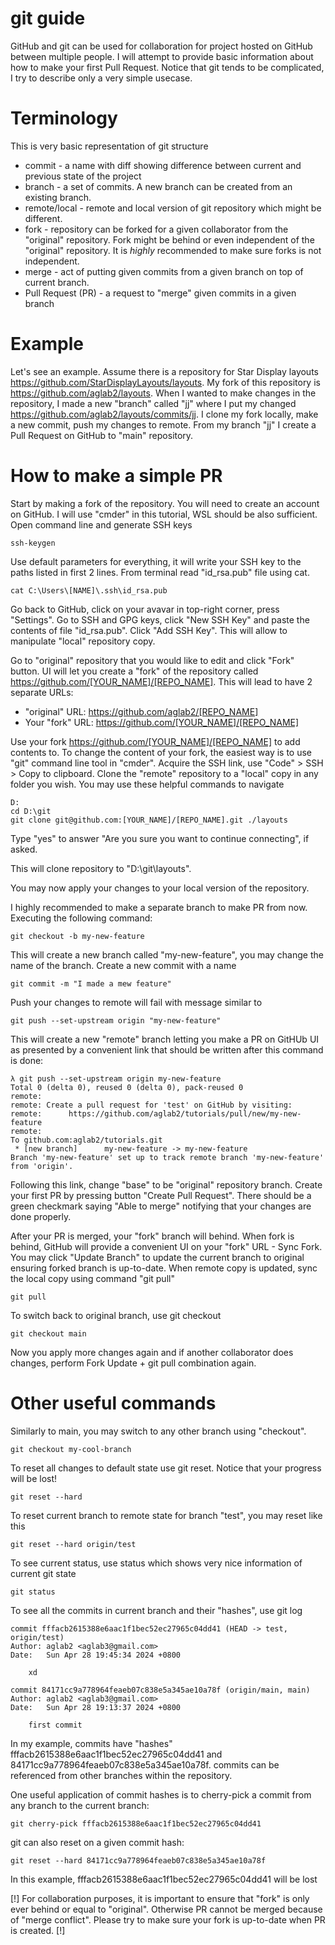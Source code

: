 # git guide

GitHub and git can be used for collaboration for project hosted on GitHub between multiple people. I will attempt to provide basic information about how to make your first Pull Request. Notice that git tends to be complicated, I try to describe only a very simple usecase.

# Terminology

This is very basic representation of git structure

 * commit - a name with diff showing difference between current and previous state of the project
 * branch - a set of commits. A new branch can be created from an existing branch.
 * remote/local - remote and local version of git repository which might be different.
 * fork - repository can be forked for a given collaborator from the "original" repository. Fork might be behind or even independent of the "original" repository. It is _highly_ recommended to make sure forks is not independent.
 * merge - act of putting given commits from a given branch on top of current branch.
 * Pull Request (PR) - a request to "merge" given commits in a given branch

# Example

Let's see an example. Assume there is a repository for Star Display layouts https://github.com/StarDisplayLayouts/layouts. My fork of this repository is https://github.com/aglab2/layouts. When I wanted to make changes in the repository, I made a new "branch" called "jj" where I put my changed https://github.com/aglab2/layouts/commits/jj. I clone my fork locally, make a new commit, push my changes to remote. From my branch "jj" I create a Pull Request on GitHub to "main" repository.

# How to make a simple PR

Start by making a fork of the repository. You will need to create an account on GitHub. I will use "cmder" in this tutorial, WSL should be also sufficient.
Open command line and generate SSH keys
```
ssh-keygen
```

Use default parameters for everything, it will write your SSH key to the paths listed in first 2 lines. From terminal read "id_rsa.pub" file using cat.
```
cat C:\Users\[NAME]\.ssh\id_rsa.pub
```

Go back to GitHub, click on your avavar in top-right corner, press "Settings". Go to SSH and GPG keys, click "New SSH Key" and paste the contents of file "id_rsa.pub". Click "Add SSH Key". This will allow to manipulate "local" repository copy.

Go to "original" repository that you would like to edit and click "Fork" button. UI will let you create a "fork" of the repository called https://github.com/[YOUR_NAME]/[REPO_NAME]. This will lead to have 2 separate URLs:
 * "original" URL: https://github.com/aglab2/[REPO_NAME]
 * Your "fork" URL: https://github.com/[YOUR_NAME]/[REPO_NAME]

Use your fork https://github.com/[YOUR_NAME]/[REPO_NAME] to add contents to. To change the content of your fork, the easiest way is to use "git" command line tool in "cmder". Acquire the SSH link, use "Code" > SSH > Copy to clipboard. Clone the "remote" repository to a "local" copy in any folder you wish. You may use these helpful commands to navigate
```
D:
cd D:\git
git clone git@github.com:[YOUR_NAME]/[REPO_NAME].git ./layouts
```

Type "yes" to answer "Are you sure you want to continue connecting", if asked.

This will clone repository to "D:\git\layouts".

You may now apply your changes to your local version of the repository.

I highly recommended to make a separate branch to make PR from now. Executing the following command:
```
git checkout -b my-new-feature
```

This will create a new branch called "my-new-feature", you may change the name of the branch. Create a new commit with a name
```
git commit -m "I made a mew feature"
```

Push your changes to remote will fail with message similar to
```
git push --set-upstream origin "my-new-feature"
```

This will create a new "remote" branch letting you make a PR on GitHUb UI as presented by a convenient link that should be written after this command is done:
```
λ git push --set-upstream origin my-new-feature
Total 0 (delta 0), reused 0 (delta 0), pack-reused 0
remote:
remote: Create a pull request for 'test' on GitHub by visiting:
remote:      https://github.com/aglab2/tutorials/pull/new/my-new-feature
remote:
To github.com:aglab2/tutorials.git
 * [new branch]      my-new-feature -> my-new-feature
Branch 'my-new-feature' set up to track remote branch 'my-new-feature' from 'origin'.
```

Following this link, change "base" to be "original" repository branch. Create your first PR by pressing button "Create Pull Request". There should be a green checkmark saying "Able to merge" notifying that your changes are done properly.

After your PR is merged, your "fork" branch will behind. When fork is behind, GitHub will provide a convenient UI on your "fork" URL - Sync Fork. You may click "Update Branch" to update the current branch to original ensuring forked branch is up-to-date. 
When remote copy is updated, sync the local copy using command "git pull"
```
git pull
```

To switch back to original branch, use git checkout
```
git checkout main
```

Now you apply more changes again and if another collaborator does changes, perform Fork Update + git pull combination again.

# Other useful commands

Similarly to main, you may switch to any other branch using "checkout".
```
git checkout my-cool-branch
```

To reset all changes to default state use git reset. Notice that your progress will be lost!
```
git reset --hard
```

To reset current branch to remote state for branch "test", you may reset like this
```
git reset --hard origin/test
```

To see current status, use status which shows very nice information of current git state
```
git status
```

To see all the commits in current branch and their "hashes", use git log
```λ git log
commit fffacb2615388e6aac1f1bec52ec27965c04dd41 (HEAD -> test, origin/test)
Author: aglab2 <aglab3@gmail.com>
Date:   Sun Apr 28 19:45:34 2024 +0800

    xd

commit 84171cc9a778964feaeb07c838e5a345ae10a78f (origin/main, main)
Author: aglab2 <aglab3@gmail.com>
Date:   Sun Apr 28 19:13:37 2024 +0800

    first commit
```
In my example, commits have "hashes" fffacb2615388e6aac1f1bec52ec27965c04dd41 and 84171cc9a778964feaeb07c838e5a345ae10a78f. commits can be referenced from other branches within the repository.

One useful application of commit hashes is to cherry-pick a commit from any branch to the current branch:
```
git cherry-pick fffacb2615388e6aac1f1bec52ec27965c04dd41
```

git can also reset on a given commit hash:
```
git reset --hard 84171cc9a778964feaeb07c838e5a345ae10a78f
```
In this example, fffacb2615388e6aac1f1bec52ec27965c04dd41 will be lost

[!] For collaboration purposes, it is important to ensure that "fork" is only ever behind or equal to "original". Otherwise PR cannot be merged because of "merge conflict". Please try to make sure your fork is up-to-date when PR is created. [!]
